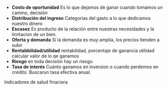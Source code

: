 * **Costo de oportunidad** Es lo que dejamos de ganar cuando tomamos un camino, decisión
* **Distribución del ingreso** Categorias del gasto a lo que dedicamos nuestro dinero
* **Escasez** Es producto de la relación entre nuestras necesidades y la limitacion de un bien.
* **Oferta y demanda**  Si la demanda es muy amplia, los precios tienden a subir
* **Rentabbilidad/utilidad** rentabilidad, porcentaje de ganancia utilidad calcular valor de lo qe ganamos
* **Riesgo** en toda decisión hay un riesgo.
* **Tasa de interés** Cuánto ganamos en inversion o cuando perdemos en crédito. Buscarun tasa efectiva anual.

Indicadores de salud finaciera

